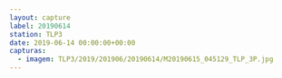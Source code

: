 ```yaml
---
layout: capture
label: 20190614
station: TLP3
date: 2019-06-14 00:00:00+00:00
capturas:
  - imagem: TLP3/2019/201906/20190614/M20190615_045129_TLP_3P.jpg
---
```

